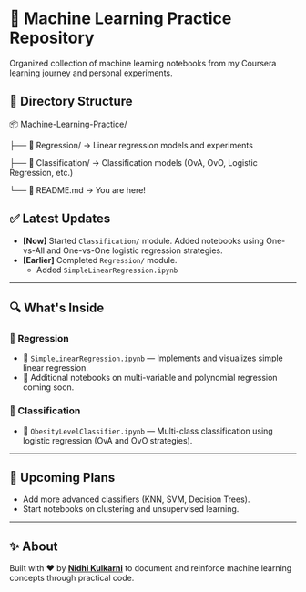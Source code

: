 # 🧠 Machine Learning Practice Repository

Organized collection of machine learning notebooks from my Coursera learning journey and personal experiments.

## 📁 Directory Structure

📦 Machine-Learning-Practice/

├── 📂 Regression/ → Linear regression models and experiments

├── 📂 Classification/ → Classification models (OvA, OvO, Logistic Regression, etc.)

└── 📜 README.md → You are here!


## ✅ Latest Updates

- **[Now]** Started `Classification/` module. Added notebooks using One-vs-All and One-vs-One logistic regression strategies.
- **[Earlier]** Completed `Regression/` module.
  - Added `SimpleLinearRegression.ipynb`

---

## 🔍 What's Inside

### 📌 Regression
- 📄 `SimpleLinearRegression.ipynb` — Implements and visualizes simple linear regression.
- 📄 Additional notebooks on multi-variable and polynomial regression coming soon.

### 📌 Classification
- 📄 `ObesityLevelClassifier.ipynb` — Multi-class classification using logistic regression (OvA and OvO strategies).

---

## 🚧 Upcoming Plans

- Add more advanced classifiers (KNN, SVM, Decision Trees).
- Start notebooks on clustering and unsupervised learning.

---

## ✨ About
Built with ❤️ by **[Nidhi Kulkarni](https://github.com/nidhik1809)** to document and reinforce machine learning concepts through practical code.
